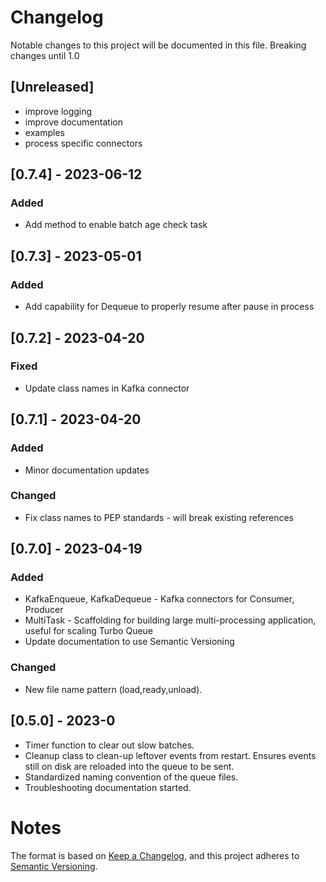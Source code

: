 # Changelog

Notable changes to this project will be documented in this file.  Breaking changes until 1.0

## [Unreleased]
- improve logging
- improve documentation
- examples
- process specific connectors

## [0.7.4] - 2023-06-12

### Added
- Add method to enable batch age check task

## [0.7.3] - 2023-05-01

### Added
- Add capability for Dequeue to properly resume after pause in process

## [0.7.2] - 2023-04-20

### Fixed
- Update class names in Kafka connector

## [0.7.1] - 2023-04-20

### Added

- Minor documentation updates

### Changed

- Fix class names to PEP standards - will break existing references

## [0.7.0] - 2023-04-19

### Added

- KafkaEnqueue, KafkaDequeue - Kafka connectors for Consumer, Producer
- MultiTask - Scaffolding for building large multi-processing application, useful for scaling Turbo Queue
- Update documentation to use Semantic Versioning

### Changed

- New file name pattern (load,ready,unload).

## [0.5.0] - 2023-0

- Timer function to clear out slow batches.
- Cleanup class to clean-up leftover events from restart.  Ensures events still on disk are reloaded into the queue to be sent.
- Standardized naming convention of the queue files.
- Troubleshooting documentation started.

# Notes

The format is based on [Keep a Changelog](https://keepachangelog.com/en/1.0.0/),
and this project adheres to [Semantic Versioning](https://semver.org/spec/v2.0.0.html).